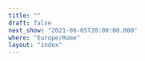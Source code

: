 ```yaml
---
title: ""
draft: false
next_show: "2021-06-05T20:00:00.000"
where: "Europe/Rome"
layout: "index"
---
```

